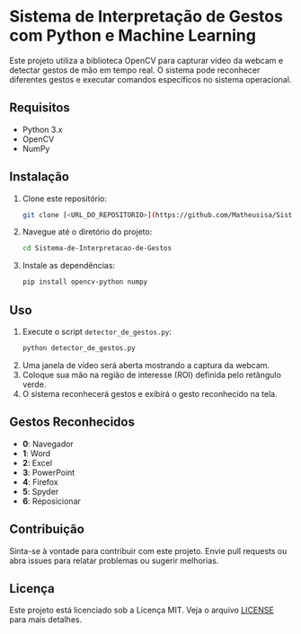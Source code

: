 # Sistema de Interpretação de Gestos com Python e Machine Learning

Este projeto utiliza a biblioteca OpenCV para capturar vídeo da webcam e detectar gestos de mão em tempo real. O sistema pode reconhecer diferentes gestos e executar comandos específicos no sistema operacional.

## Requisitos

- Python 3.x
- OpenCV
- NumPy

## Instalação

1. Clone este repositório:
    ```bash
    git clone [<URL_DO_REPOSITORIO>](https://github.com/Matheusisa/Sistema_de_Interpreta-o_de_Gestos_com_Python_e_Machine_Learning.git)
    ```
2. Navegue até o diretório do projeto:
    ```bash
    cd Sistema-de-Interpretacao-de-Gestos
    ```
3. Instale as dependências:
    ```bash
    pip install opencv-python numpy
    ```

## Uso

1. Execute o script `detector_de_gestos.py`:
    ```bash
    python detector_de_gestos.py
    ```
2. Uma janela de vídeo será aberta mostrando a captura da webcam.
3. Coloque sua mão na região de interesse (ROI) definida pelo retângulo verde.
4. O sistema reconhecerá gestos e exibirá o gesto reconhecido na tela.

## Gestos Reconhecidos

- **0**: Navegador
- **1**: Word
- **2**: Excel
- **3**: PowerPoint
- **4**: Firefox
- **5**: Spyder
- **6**: Reposicionar

## Contribuição

Sinta-se à vontade para contribuir com este projeto. Envie pull requests ou abra issues para relatar problemas ou sugerir melhorias.

## Licença

Este projeto está licenciado sob a Licença MIT. Veja o arquivo [LICENSE](LICENSE) para mais detalhes.
